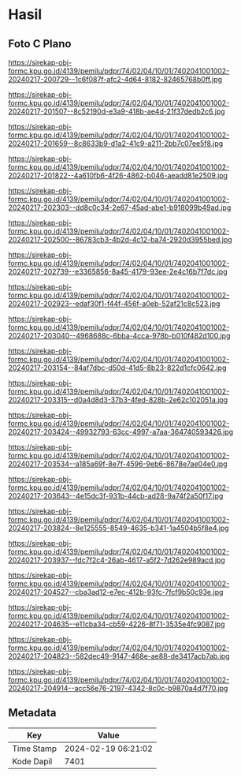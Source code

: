 # Hasil

## Foto C Plano

https://sirekap-obj-formc.kpu.go.id/4139/pemilu/pdpr/74/02/04/10/01/7402041001002-20240217-200729--1c6f087f-afc2-4d64-8182-82465768b0ff.jpg

https://sirekap-obj-formc.kpu.go.id/4139/pemilu/pdpr/74/02/04/10/01/7402041001002-20240217-201507--8c52190d-e3a9-418b-ae4d-21f37dedb2c6.jpg

https://sirekap-obj-formc.kpu.go.id/4139/pemilu/pdpr/74/02/04/10/01/7402041001002-20240217-201659--8c8633b9-d1a2-41c9-a211-2bb7c07ee5f8.jpg

https://sirekap-obj-formc.kpu.go.id/4139/pemilu/pdpr/74/02/04/10/01/7402041001002-20240217-201822--4a610fb6-4f26-4862-b046-aeadd81e2509.jpg

https://sirekap-obj-formc.kpu.go.id/4139/pemilu/pdpr/74/02/04/10/01/7402041001002-20240217-202303--dd8c0c34-2e67-45ad-abe1-b918099b49ad.jpg

https://sirekap-obj-formc.kpu.go.id/4139/pemilu/pdpr/74/02/04/10/01/7402041001002-20240217-202500--86783cb3-4b2d-4c12-ba74-2920d3955bed.jpg

https://sirekap-obj-formc.kpu.go.id/4139/pemilu/pdpr/74/02/04/10/01/7402041001002-20240217-202739--e3365856-8a45-4179-93ee-2e4c16b7f7dc.jpg

https://sirekap-obj-formc.kpu.go.id/4139/pemilu/pdpr/74/02/04/10/01/7402041001002-20240217-202923--edaf30f1-f44f-456f-a0eb-52af21c8c523.jpg

https://sirekap-obj-formc.kpu.go.id/4139/pemilu/pdpr/74/02/04/10/01/7402041001002-20240217-203040--4968688c-6bba-4cca-978b-b010f482d100.jpg

https://sirekap-obj-formc.kpu.go.id/4139/pemilu/pdpr/74/02/04/10/01/7402041001002-20240217-203154--84af7dbc-d50d-41d5-8b23-822d1cfc0642.jpg

https://sirekap-obj-formc.kpu.go.id/4139/pemilu/pdpr/74/02/04/10/01/7402041001002-20240217-203315--d0a4d8d3-37b3-4fed-828b-2e62c102051a.jpg

https://sirekap-obj-formc.kpu.go.id/4139/pemilu/pdpr/74/02/04/10/01/7402041001002-20240217-203424--49932793-63cc-4997-a7aa-364740593426.jpg

https://sirekap-obj-formc.kpu.go.id/4139/pemilu/pdpr/74/02/04/10/01/7402041001002-20240217-203534--a185a69f-8e7f-4596-9eb6-8678e7ae04e0.jpg

https://sirekap-obj-formc.kpu.go.id/4139/pemilu/pdpr/74/02/04/10/01/7402041001002-20240217-203643--4e15dc3f-931b-44cb-ad28-9a74f2a50f17.jpg

https://sirekap-obj-formc.kpu.go.id/4139/pemilu/pdpr/74/02/04/10/01/7402041001002-20240217-203824--8e125555-8549-4635-b341-1a4504b5f8e4.jpg

https://sirekap-obj-formc.kpu.go.id/4139/pemilu/pdpr/74/02/04/10/01/7402041001002-20240217-203937--fdc7f2c4-26ab-4617-a5f2-7d262e989acd.jpg

https://sirekap-obj-formc.kpu.go.id/4139/pemilu/pdpr/74/02/04/10/01/7402041001002-20240217-204527--cba3ad12-e7ec-412b-93fc-7fcf9b50c93e.jpg

https://sirekap-obj-formc.kpu.go.id/4139/pemilu/pdpr/74/02/04/10/01/7402041001002-20240217-204635--e11cba34-cb59-4226-8f71-3535e4fc9087.jpg

https://sirekap-obj-formc.kpu.go.id/4139/pemilu/pdpr/74/02/04/10/01/7402041001002-20240217-204823--582dec49-9147-468e-ae88-de3417acb7ab.jpg

https://sirekap-obj-formc.kpu.go.id/4139/pemilu/pdpr/74/02/04/10/01/7402041001002-20240217-204914--acc56e76-2197-4342-8c0c-b9870a4d7f70.jpg


## Metadata

| Key        | Value               |
| ---------- | ------------------- |
| Time Stamp | 2024-02-19 06:21:02 |
| Kode Dapil | 7401                |



